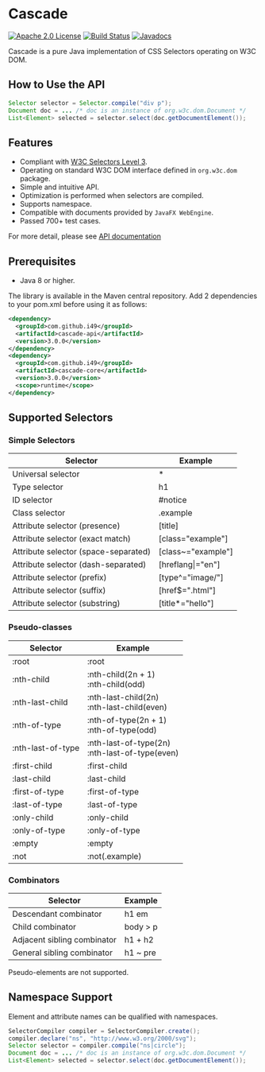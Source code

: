 # Cascade
[![Apache 2.0 License](https://img.shields.io/:license-Apache%202.0-blue.svg)](https://www.apache.org/licenses/LICENSE-2.0
) [![Build Status](https://travis-ci.org/i49/cascade.svg?branch=master)](https://travis-ci.org/i49/cascade) [![Javadocs](https://www.javadoc.io/badge/com.github.i49/cascade-api.svg?color=blue)](https://www.javadoc.io/doc/com.github.i49/cascade-api)

Cascade is a pure Java implementation of CSS Selectors operating on W3C DOM.

## How to Use the API

```java
Selector selector = Selector.compile("div p");
Document doc = ... /* doc is an instance of org.w3c.dom.Document */
List<Element> selected = selector.select(doc.getDocumentElement());
```

## Features

* Compliant with [W3C Selectors Level 3](http://www.w3.org/TR/css3-selectors/).
* Operating on standard W3C DOM interface defined in `org.w3c.dom` package.
* Simple and intuitive API.
* Optimization is performed when selectors are compiled.
* Supports namespace.
* Compatible with documents provided by `JavaFX WebEngine`.
* Passed 700+ test cases.

For more detail, please see [API documentation](https://www.javadoc.io/doc/com.github.i49/cascade-api)

## Prerequisites

* Java 8 or higher.

The library is available in the Maven central repository.
Add 2 dependencies to your pom.xml before using it as follows:
```xml
<dependency>
  <groupId>com.github.i49</groupId>
  <artifactId>cascade-api</artifactId>
  <version>3.0.0</version>
</dependency>
<dependency>
  <groupId>com.github.i49</groupId>
  <artifactId>cascade-core</artifactId>
  <version>3.0.0</version>
  <scope>runtime</scope>
</dependency>
```

## Supported Selectors
### Simple Selectors
Selector                             | Example
-------------------------------------|--------------------
Universal selector                   | \*       
Type selector                        | h1
ID selector                          | \#notice
Class selector                       | .example
Attribute selector (presence)        | [title]
Attribute selector (exact match)     | [class="example"]
Attribute selector (space-separated) | [class~="example"]
Attribute selector (dash-separated)  | [hreflang&#124;="en"]
Attribute selector (prefix)          | [type^="image/"]
Attribute selector (suffix)          | [href$=".html"]
Attribute selector (substring)       | [title*="hello"]

### Pseudo-classes
Selector                             | Example
-------------------------------------|--------------------
:root                                |:root
:nth-child                           |:nth-child(2n + 1) <br> :nth-child(odd)
:nth-last-child                      |:nth-last-child(2n) <br> :nth-last-child(even)
:nth-of-type                         |:nth-of-type(2n + 1) <br> :nth-of-type(odd)
:nth-last-of-type                    |:nth-last-of-type(2n) <br> :nth-last-of-type(even)
:first-child                         |:first-child
:last-child                          |:last-child
:first-of-type                       |:first-of-type
:last-of-type                        |:last-of-type
:only-child                          |:only-child
:only-of-type                        |:only-of-type
:empty                               |:empty
:not                                 |:not(.example)

### Combinators
Selector                             | Example
-------------------------------------|--------------------
Descendant combinator                | h1 em       
Child combinator                     | body > p       
Adjacent sibling combinator          | h1 + h2       
General sibling combinator           | h1 ~ pre

Pseudo-elements are not supported.

## Namespace Support
Element and attribute names can be qualified with namespaces.

```java
SelectorCompiler compiler = SelectorCompiler.create();
compiler.declare("ns", "http://www.w3.org/2000/svg");
Selector selector = compiler.compile("ns|circle");
Document doc = ... /* doc is an instance of org.w3c.dom.Document */
List<Element> selected = selector.select(doc.getDocumentElement());
```
